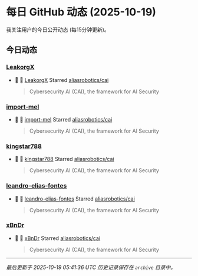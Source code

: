 # 每日 GitHub 动态 (2025-10-19)

我关注用户的今日公开动态 (每15分钟更新)。

## 今日动态

### [LeakorgX](https://github.com/LeakorgX)
- 🌟 👤 [LeakorgX](https://github.com/LeakorgX) Starred [aliasrobotics/cai](https://github.com/aliasrobotics/cai)
  > Cybersecurity AI (CAI), the framework for AI Security

### [import-mel](https://github.com/import-mel)
- 🌟 👤 [import-mel](https://github.com/import-mel) Starred [aliasrobotics/cai](https://github.com/aliasrobotics/cai)
  > Cybersecurity AI (CAI), the framework for AI Security

### [kingstar788](https://github.com/kingstar788)
- 🌟 👤 [kingstar788](https://github.com/kingstar788) Starred [aliasrobotics/cai](https://github.com/aliasrobotics/cai)
  > Cybersecurity AI (CAI), the framework for AI Security

### [leandro-elias-fontes](https://github.com/leandro-elias-fontes)
- 🌟 👤 [leandro-elias-fontes](https://github.com/leandro-elias-fontes) Starred [aliasrobotics/cai](https://github.com/aliasrobotics/cai)
  > Cybersecurity AI (CAI), the framework for AI Security

### [xBnDr](https://github.com/xBnDr)
- 🌟 👤 [xBnDr](https://github.com/xBnDr) Starred [aliasrobotics/cai](https://github.com/aliasrobotics/cai)
  > Cybersecurity AI (CAI), the framework for AI Security


---
*最后更新于 2025-10-19 05:41:36 UTC*
*历史记录保存在 `archive` 目录中。*

